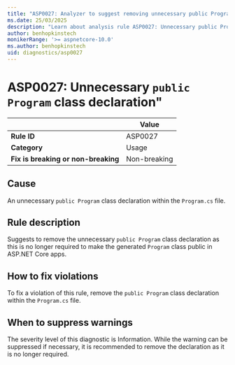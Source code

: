 ```yaml
---
title: "ASP0027: Analyzer to suggest removing unnecessary public Program class declaration" 
ms.date: 25/03/2025
description: "Learn about analysis rule ASP0027: Unnecessary public Program class declaration"
author: benhopkinstech
monikerRange: '>= aspnetcore-10.0'
ms.author: benhopkinstech
uid: diagnostics/asp0027
---
```

# ASP0027: Unnecessary `public Program` class declaration"

|                                     | Value        |
| -                                   | -            |
| **Rule ID**                         | ASP0027      |
| **Category**                        | Usage        |
| **Fix is breaking or non-breaking** | Non-breaking |

## Cause

An unnecessary `public Program` class declaration within the `Program.cs` file.

## Rule description

Suggests to remove the unnecessary `public Program` class declaration as this is no longer required to make the generated `Program` class public in ASP.NET Core apps.

## How to fix violations

To fix a violation of this rule, remove the `public Program` class declaration within the `Program.cs` file.

## When to suppress warnings

The severity level of this diagnostic is Information. While the warning can be suppressed if necessary, it is recommended to remove the declaration as it is no longer required.
